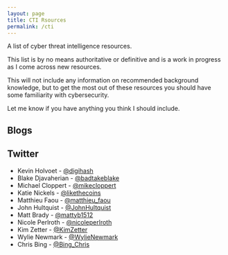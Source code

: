 ```yaml
---
layout: page
title: CTI Rsources
permalink: /cti
---
```


A list of cyber threat intelligence resources.

This list is by no means authoritative or definitive and is a work in progress as I come across new resources.

This will not include any information on recommended background knowledge, but to get the most out of these resources you should have some familiarity with cybersecurity. 

Let me know if you have anything you think I should include.


## Blogs


## Twitter
- Kevin Holvoet - [@digihash](https://twitter.com/digihash)
- Blake Djavaherian - [@badtakeblake](https://twitter.com/badtakeblake)
- Michael Cloppert - [@mikecloppert](https://twitter.com/mikecloppert)
- Katie Nickels - [@likethecoins](https://twitter.com/likethecoins)
- Matthieu Faou - [@matthieu_faou](https://twitter.com/matthieu_faou)
- John Hultquist - [@JohnHultquist](https://twitter.com/JohnHultquist)
- Matt Brady - [@mattyb1512](https://twitter.com/mattyb1512)
- Nicole Perlroth - [@nicoleperlroth](https://twitter.com/nicoleperlroth)
- Kim Zetter - [@KimZetter](https://twitter.com/KimZetter)
- Wylie Newmark - [@WylieNewmark](https://twitter.com/WylieNewmark)
- Chris Bing - [@Bing_Chris](https://twitter.com/Bing_Chris)